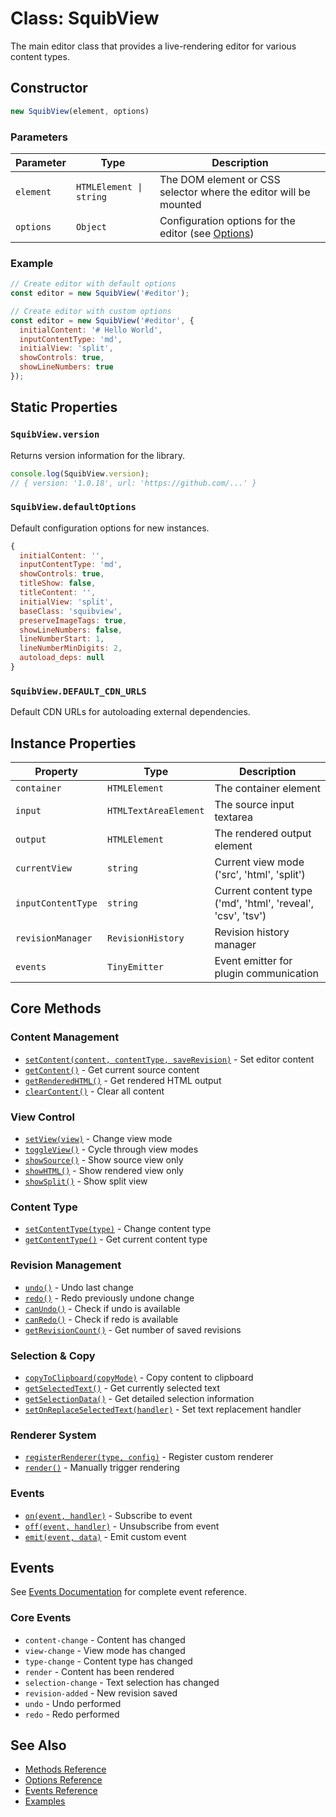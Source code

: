 # Class: SquibView

The main editor class that provides a live-rendering editor for various content types.

## Constructor

```javascript
new SquibView(element, options)
```

### Parameters

| Parameter | Type | Description |
|-----------|------|-------------|
| `element` | `HTMLElement \| string` | The DOM element or CSS selector where the editor will be mounted |
| `options` | `Object` | Configuration options for the editor (see [Options](./options.md)) |

### Example

```javascript
// Create editor with default options
const editor = new SquibView('#editor');

// Create editor with custom options
const editor = new SquibView('#editor', {
  initialContent: '# Hello World',
  inputContentType: 'md',
  initialView: 'split',
  showControls: true,
  showLineNumbers: true
});
```

## Static Properties

### `SquibView.version`

Returns version information for the library.

```javascript
console.log(SquibView.version);
// { version: '1.0.18', url: 'https://github.com/...' }
```

### `SquibView.defaultOptions`

Default configuration options for new instances.

```javascript
{
  initialContent: '',
  inputContentType: 'md',
  showControls: true,
  titleShow: false,
  titleContent: '',
  initialView: 'split',
  baseClass: 'squibview',
  preserveImageTags: true,
  showLineNumbers: false,
  lineNumberStart: 1,
  lineNumberMinDigits: 2,
  autoload_deps: null
}
```

### `SquibView.DEFAULT_CDN_URLS`

Default CDN URLs for autoloading external dependencies.

## Instance Properties

| Property | Type | Description |
|----------|------|-------------|
| `container` | `HTMLElement` | The container element |
| `input` | `HTMLTextAreaElement` | The source input textarea |
| `output` | `HTMLElement` | The rendered output element |
| `currentView` | `string` | Current view mode ('src', 'html', 'split') |
| `inputContentType` | `string` | Current content type ('md', 'html', 'reveal', 'csv', 'tsv') |
| `revisionManager` | `RevisionHistory` | Revision history manager |
| `events` | `TinyEmitter` | Event emitter for plugin communication |

## Core Methods

### Content Management

- [`setContent(content, contentType, saveRevision)`](./methods.md#setcontent) - Set editor content
- [`getContent()`](./methods.md#getcontent) - Get current source content
- [`getRenderedHTML()`](./methods.md#getrenderedhtml) - Get rendered HTML output
- [`clearContent()`](./methods.md#clearcontent) - Clear all content

### View Control

- [`setView(view)`](./methods.md#setview) - Change view mode
- [`toggleView()`](./methods.md#toggleview) - Cycle through view modes
- [`showSource()`](./methods.md#showsource) - Show source view only
- [`showHTML()`](./methods.md#showhtml) - Show rendered view only
- [`showSplit()`](./methods.md#showsplit) - Show split view

### Content Type

- [`setContentType(type)`](./methods.md#setcontenttype) - Change content type
- [`getContentType()`](./methods.md#getcontenttype) - Get current content type

### Revision Management

- [`undo()`](./methods.md#undo) - Undo last change
- [`redo()`](./methods.md#redo) - Redo previously undone change
- [`canUndo()`](./methods.md#canundo) - Check if undo is available
- [`canRedo()`](./methods.md#canredo) - Check if redo is available
- [`getRevisionCount()`](./methods.md#getrevisioncount) - Get number of saved revisions

### Selection & Copy

- [`copyToClipboard(copyMode)`](./methods.md#copytoclipboard) - Copy content to clipboard
- [`getSelectedText()`](./methods.md#getselectedtext) - Get currently selected text
- [`getSelectionData()`](./methods.md#getselectiondata) - Get detailed selection information
- [`setOnReplaceSelectedText(handler)`](./methods.md#setonreplaceselectedtext) - Set text replacement handler

### Renderer System

- [`registerRenderer(type, config)`](./methods.md#registerrenderer) - Register custom renderer
- [`render()`](./methods.md#render) - Manually trigger rendering

### Events

- [`on(event, handler)`](./methods.md#on) - Subscribe to event
- [`off(event, handler)`](./methods.md#off) - Unsubscribe from event
- [`emit(event, data)`](./methods.md#emit) - Emit custom event

## Events

See [Events Documentation](./events.md) for complete event reference.

### Core Events

- `content-change` - Content has changed
- `view-change` - View mode has changed
- `type-change` - Content type has changed
- `render` - Content has been rendered
- `selection-change` - Text selection has changed
- `revision-added` - New revision saved
- `undo` - Undo performed
- `redo` - Redo performed

## See Also

- [Methods Reference](./methods.md)
- [Options Reference](./options.md)
- [Events Reference](./events.md)
- [Examples](../examples/)